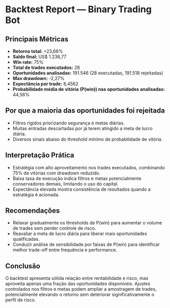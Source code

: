 # Backtest Report — Binary Trading Bot

## Principais Métricas
- **Retorno total:** +23,68%
- **Saldo final:** US$ 1.236,77
- **Win rate:** 75%
- **Total de trades executados:** 28
- **Oportunidades analisadas:** 191.546 (28 executadas, 191.518 rejeitadas)
- **Max drawdown:** -2,27%
- **Expectância por trade:** 8,4562
- **Probabilidade média de vitória (P(win)) nas oportunidades analisadas:** 44,56%

## Por que a maioria das oportunidades foi rejeitada
- Filtros rígidos priorizando segurança e metas diárias.
- Muitas entradas descartadas por já terem atingido a meta de lucro diária.
- Diversos sinais abaixo do threshold mínimo de probabilidade de vitória.

## Interpretação Prática
- Estratégia com alto aproveitamento nos trades executados, combinando 75% de vitórias com drawdown reduzido.
- Baixa taxa de execução indica filtros e metas potencialmente conservadores demais, limitando o uso do capital.
- Expectância elevada mostra consistência de resultados quando a estratégia é acionada.

## Recomendações
- Relaxar gradualmente os thresholds de P(win) para aumentar o volume de trades sem perder controle de risco.
- Reavaliar a meta de lucro diária para liberar mais oportunidades qualificadas.
- Conduzir análise de sensibilidade por faixas de P(win) para identificar melhor trade-off entre frequência e performance.

## Conclusão
O backtest apresenta sólida relação entre rentabilidade e risco, mas aproveita apenas uma fração das oportunidades disponíveis. Ajustes controlados nos filtros e metas podem ampliar a amostragem de trades, potencialmente elevando o retorno sem deteriorar significativamente o perfil de risco.
